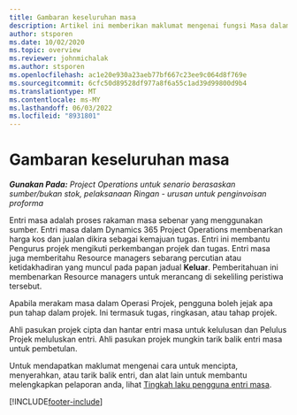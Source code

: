 ```yaml
---
title: Gambaran keseluruhan masa
description: Artikel ini memberikan maklumat mengenai fungsi Masa dalam Dynamics 365 Project Operations.
author: stsporen
ms.date: 10/02/2020
ms.topic: overview
ms.reviewer: johnmichalak
ms.author: stsporen
ms.openlocfilehash: ac1e20e930a23aeb77bf667c23ee9c064d8f769e
ms.sourcegitcommit: 6cfc50d89528df977a8f6a55c1ad39d99800d9b4
ms.translationtype: MT
ms.contentlocale: ms-MY
ms.lasthandoff: 06/03/2022
ms.locfileid: "8931801"
---
```

# <a name="time-overview"></a>Gambaran keseluruhan masa

_**Gunakan Pada:** Project Operations untuk senario berasaskan sumber/bukan stok, pelaksanaan Ringan - urusan untuk penginvoisan proforma_

Entri masa adalah proses rakaman masa sebenar yang menggunakan sumber. Entri masa dalam Dynamics 365 Project Operations membenarkan harga kos dan jualan dikira sebagai kemajuan tugas. Entri ini membantu Pengurus projek mengikuti perkembangan projek dan tugas. Entri masa juga memberitahu Resource managers sebarang percutian atau ketidakhadiran yang muncul pada papan jadual **Keluar**. Pemberitahuan ini membenarkan Resource managers untuk merancang di sekeliling peristiwa tersebut.

Apabila merakam masa dalam Operasi Projek, pengguna boleh jejak apa pun tahap dalam projek. Ini termasuk tugas, ringkasan, atau tahap projek.

Ahli pasukan projek cipta dan hantar entri masa untuk kelulusan dan Pelulus Projek meluluskan entri. Ahli pasukan projek mungkin tarik balik entri masa untuk pembetulan.

Untuk mendapatkan maklumat mengenai cara untuk mencipta, menyerahkan, atau tarik balik entri, dan alat lain untuk membantu melengkapkan pelaporan anda, lihat [Tingkah laku pengguna entri masa](ui-behavior-time.md).



[!INCLUDE[footer-include](../includes/footer-banner.md)]